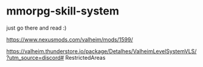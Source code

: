 # mmorpg-skill-system

just go there and read :)

https://www.nexusmods.com/valheim/mods/1599/

https://valheim.thunderstore.io/package/Detalhes/ValheimLevelSystemVLS/?utm_source=discord# RestrictedAreas
